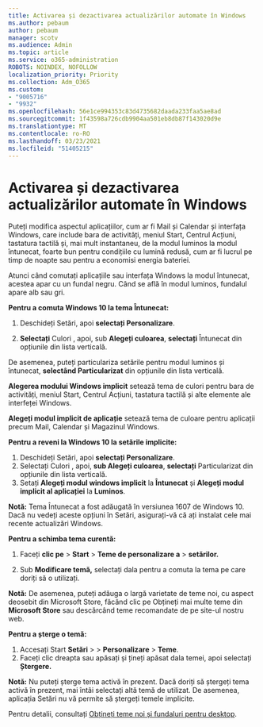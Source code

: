 ```yaml
---
title: Activarea și dezactivarea actualizărilor automate în Windows
ms.author: pebaum
author: pebaum
manager: scotv
ms.audience: Admin
ms.topic: article
ms.service: o365-administration
ROBOTS: NOINDEX, NOFOLLOW
localization_priority: Priority
ms.collection: Adm_O365
ms.custom:
- "9005716"
- "9932"
ms.openlocfilehash: 56e1ce994353c83d4735682daada233faa5ae8ad
ms.sourcegitcommit: 1f43598a726cdb9904aa501eb8db87f143020d9e
ms.translationtype: MT
ms.contentlocale: ro-RO
ms.lasthandoff: 03/23/2021
ms.locfileid: "51405215"
---
```

# <a name="turn-on-and-off-automatic-updates-in-windows"></a>Activarea și dezactivarea actualizărilor automate în Windows

Puteți modifica aspectul aplicațiilor, cum ar fi Mail și Calendar și interfața Windows, care include bara de activități, meniul Start, Centrul Acțiuni, tastatura tactilă și, mai mult instantaneu, de la modul luminos la modul întunecat, foarte bun pentru condițiile cu lumină redusă, cum ar fi lucrul pe timp de noapte sau pentru a economisi energia bateriei.  

Atunci când comutați aplicațiile sau interfața Windows la modul întunecat, acestea apar cu un fundal negru. Când se află în modul luminos, fundalul apare alb sau gri.
 
**Pentru a comuta Windows 10 la tema Întunecat:**

1. Deschideți Setări, apoi **selectați Personalizare**.
  
1. **Selectați** Culori , apoi, sub **Alegeți culoarea**, **selectați** Întunecat din opțiunile din lista verticală.

De asemenea, puteți particulariza setările pentru modul luminos și întunecat, **selectând Particularizat** din opțiunile din lista verticală.

**Alegerea modului Windows implicit** setează tema de culori pentru bara de activități, meniul Start, Centrul Acțiuni, tastatura tactilă și alte elemente ale interfeței Windows.  

**Alegeți modul implicit de aplicație** setează tema de culoare pentru aplicații precum Mail, Calendar și Magazinul Windows.
 
**Pentru a reveni la Windows 10 la setările implicite:**

1. Deschideți Setări, apoi **selectați Personalizare**.  
1. Selectați Culori , apoi, **sub Alegeți culoarea**, **selectați** Particularizat din opțiunile din lista verticală.   
1. Setați **Alegeți modul windows implicit** la **Întunecat** și **Alegeți modul implicit al aplicației** la **Luminos**.

**Notă:** Tema Întunecat a fost adăugată în versiunea 1607 de Windows 10. Dacă nu vedeți aceste opțiuni în Setări, asigurați-vă că ați instalat cele mai recente actualizări Windows.

**Pentru a schimba tema curentă:**

1. Faceți **clic pe**  >  **Start**  >  **Teme de personalizare a**  >  **setărilor.**  

1. Sub **Modificare temă,** selectați dala pentru a comuta la tema pe care doriți să o utilizați. 

**Notă:** De asemenea, puteți adăuga o largă varietate de teme noi, cu aspect deosebit din Microsoft Store, făcând clic pe Obțineți mai multe teme din **Microsoft Store** sau descărcând teme recomandate de pe site-ul nostru web.

**Pentru a șterge o temă:**

1. Accesați Start **Setări**  >    >  **Personalizare**  >  **Teme**. 
1. Faceți clic dreapta sau apăsați și țineți apăsat dala temei, apoi selectați **Ștergere.** 

**Notă:** Nu puteți șterge tema activă în prezent. Dacă doriți să ștergeți tema activă în prezent, mai întâi selectați altă temă de utilizat. De asemenea, aplicația Setări nu vă permite să ștergeți temele implicite.

Pentru detalii, consultați [Obțineți teme noi și fundaluri pentru desktop](https://support.microsoft.com/windows/get-new-themes-and-desktop-backgrounds-09e3e0a6-02e3-5ecd-22a1-5d048e3cb0d3).

